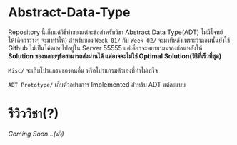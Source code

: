 # Abstract-Data-Type

Repository นี้เก็บแค่วิธีทำของแต่ละข้อสำหรับวิชา Abstract Data Type(ADT) ไม่มีโจทย์ให้(คิดว่าว่างๆ จะมาทำให้) สำหรับของ `Week 01/` กับ `Week 02/` จะมาทีหลังเพราะว่าตอนนั้นยังใช้ Github ไม่เป็นโค้ดเลยไปอยู่ใน Server 55555 แต่เดี๋ยวจะพยายามมาลงย้อนหลังให้  
**Solution ของหลายๆข้อสามารถส่งผ่านได้ แต่อาจจะไม่ใช่ Optimal Solution(วิธีที่เร็วที่สุด)**

`Misc/` จะเก็บโปรแกรมของคนอื่น หรือโปรแกรมตัวเองที่ทำไม่เสร็จ

`ADT Prototype/` เก็บตัวอย่างการ Implemented สำหรับ ADT แต่ละแบบ

# รีวิววิชา(?)
*Coming Soon...(มั้ง)*
